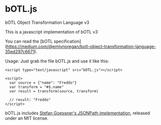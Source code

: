 # bOTL.js
bOTL Object Transformation Language v3

This is a javascript implementation of bOTL v3

You can read the [bOTL specification] (https://medium.com/@emlynoregan/botl-object-transformation-language-35ed297c6671).

Usage:
Just grab the file bOTL.js and use it like this:

    <script type="text/javascript" src="bOTL.js"></script>

    <script>
      var source = {"name": "Freddo"}
      var transform = "#$.name"
      var result = transform(source, transform)

      // result: "Freddo" 
    </script>

bOTL.js includes [Stefan Goessner's JSONPath implementation](https://code.google.com/p/jsonpath/), released under an MIT license.
